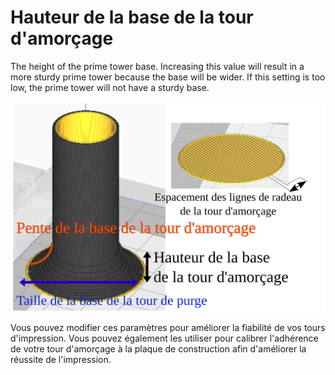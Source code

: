 Hauteur de la base de la tour d'amorçage
====
The height of the prime tower base. Increasing this value will result in a more sturdy prime tower because the base will be wider. If this setting is too low, the prime tower will not have a sturdy base.

![Hauteur de la base de la tour d'amorçage](../images/prime_tower_56_fr.svg)

Vous pouvez modifier ces paramètres pour améliorer la fiabilité de vos tours d'impression. Vous pouvez également les utiliser pour calibrer l'adhérence de votre tour d'amorçage à la plaque de construction afin d'améliorer la réussite de l'impression.